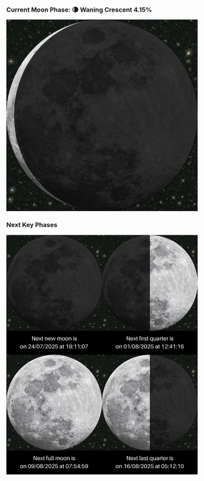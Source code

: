 ### Current Moon Phase: 🌘 Waning Crescent 4.15%
![Moon Phase](moonphase.png)
### Next Key Phases
![Gallery](gallery.png)